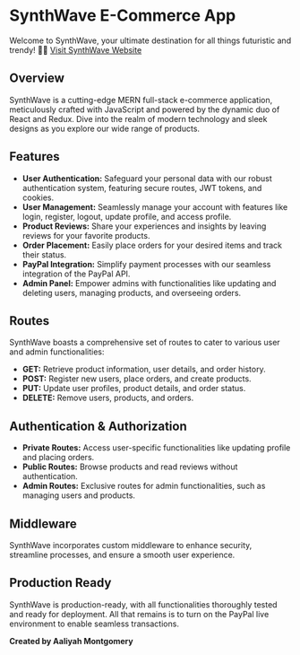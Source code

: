 # SynthWave E-Commerce App

Welcome to SynthWave, your ultimate destination for all things futuristic and trendy! 🚀🌟
[Visit SynthWave Website](https://synthwave-app.onrender.com)

## Overview

SynthWave is a cutting-edge MERN full-stack e-commerce application, meticulously crafted with JavaScript and powered by the dynamic duo of React and Redux. Dive into the realm of modern technology and sleek designs as you explore our wide range of products.

## Features

- **User Authentication:** Safeguard your personal data with our robust authentication system, featuring secure routes, JWT tokens, and cookies.
- **User Management:** Seamlessly manage your account with features like login, register, logout, update profile, and access profile.
- **Product Reviews:** Share your experiences and insights by leaving reviews for your favorite products.
- **Order Placement:** Easily place orders for your desired items and track their status.
- **PayPal Integration:** Simplify payment processes with our seamless integration of the PayPal API.
- **Admin Panel:** Empower admins with functionalities like updating and deleting users, managing products, and overseeing orders.

## Routes

SynthWave boasts a comprehensive set of routes to cater to various user and admin functionalities:

- **GET:** Retrieve product information, user details, and order history.
- **POST:** Register new users, place orders, and create products.
- **PUT:** Update user profiles, product details, and order status.
- **DELETE:** Remove users, products, and orders.

## Authentication & Authorization

- **Private Routes:** Access user-specific functionalities like updating profile and placing orders.
- **Public Routes:** Browse products and read reviews without authentication.
- **Admin Routes:** Exclusive routes for admin functionalities, such as managing users and products.

## Middleware

SynthWave incorporates custom middleware to enhance security, streamline processes, and ensure a smooth user experience.

## Production Ready

SynthWave is production-ready, with all functionalities thoroughly tested and ready for deployment. All that remains is to turn on the PayPal live environment to enable seamless transactions.

**Created by Aaliyah Montgomery**

